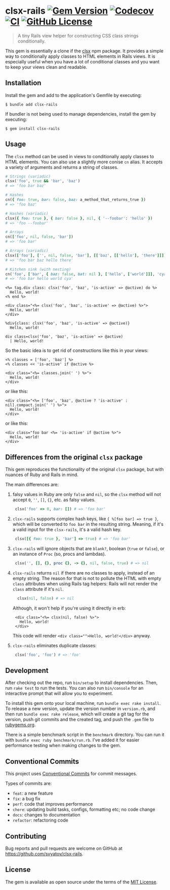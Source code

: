 # clsx-rails [![Gem Version](https://img.shields.io/gem/v/clsx-rails)](https://rubygems.org/gems/clsx-rails) [![Codecov](https://img.shields.io/codecov/c/github/svyatov/clsx-rails)](https://app.codecov.io/gh/svyatov/clsx-rails) [![CI](https://github.com/svyatov/clsx-rails/actions/workflows/main.yml/badge.svg?branch=main)](https://github.com/svyatov/clsx-rails/actions?query=workflow%3ACI) [![GitHub License](https://img.shields.io/github/license/svyatov/clsx-rails)](LICENSE.txt)

> A tiny Rails view helper for constructing CSS class strings conditionally.

This gem is essentially a clone if the [clsx](https://github.com/lukeed/clsx) npm package.
It provides a simple way to conditionally apply classes to HTML elements in Rails views.
It is especially useful when you have a lot of conditional classes and you want to keep your views clean and readable.

## Installation

Install the gem and add to the application's Gemfile by executing:

    $ bundle add clsx-rails

If bundler is not being used to manage dependencies, install the gem by executing:

    $ gem install clsx-rails

## Usage

The `clsx` method can be used in views to conditionally apply classes to HTML elements.
You can also use a slightly more conise `cn` alias.
It accepts a variety of arguments and returns a string of classes.

```ruby
# Strings (variadic)
clsx('foo', true && 'bar', 'baz')
# => 'foo bar baz'

# Hashes
cn({ foo: true, bar: false, baz: a_method_that_returns_true })
# => 'foo baz'

# Hashes (variadic)
clsx({ foo: true }, { bar: false }, nil, { '--foobar': 'hello' })
# => 'foo --foobar'

# Arrays
cn(['foo', nil, false, 'bar'])
# => 'foo bar'

# Arrays (variadic)
clsx(['foo'], ['', nil, false, 'bar'], [['baz', [['hello'], 'there']]])
# => 'foo bar baz hello there'

# Kitchen sink (with nesting)
cn('foo', ['bar', { baz: false, bat: nil }, ['hello', ['world']]], 'cya');
# => 'foo bar hello world cya'
```

```erb
<%= tag.div class: clsx('foo', 'baz', 'is-active' => @active) do %>
  Hello, world!
<% end %>

<div class="<%= clsx('foo', 'baz', 'is-active' => @active) %>">
  Hello, world!
</div>
```

```haml
%div{class: clsx('foo', 'baz', 'is-active' => @active)}
  Hello, world!
```

```slim
div class=clsx('foo', 'baz', 'is-active' => @active)
  | Hello, world!
```

So the basic idea is to get rid of constructions like this in your views:

```erb
<% classes = ['foo', 'baz'] %>
<% classes << 'is-active' if @active %>

<div class="<%= classes.join(' ') %>">
  Hello, world!
</div>
```

or like this:

```erb
<div class="<%= ['foo', 'baz', @active ? 'is-active' : nil].compact.join(' ') %>">
  Hello, world!
</div>
```

or like this:

```erb
<div class="foo bar <%= 'is-active' if @active %>">
  Hello, world!
</div>
```

## Differences from the original `clsx` package

This gem reproduces the functionality of the original `clsx` package, but with nuances of Ruby and Rails in mind.

The main differences are:

1. falsy values in Ruby are only `false` and `nil`, so the `clsx` method will not accept `0`, `''`, `[]`, `{}`, etc. as falsy values.
   ```ruby
    clsx('foo' => 0, bar: []) # => 'foo bar'
   ``` 
 
2. `clsx-rails` supports complex hash keys, like `{ %[foo bar] => true }`, which will be converted to `foo bar` in the resulting string.
   Meaning, if it's a valid input for the `clsx-rails`, it's a valid hash key.
   ```ruby
    clsx([{ foo: true }, 'bar'] => true) # => 'foo bar'
   ``` 
 
3. `clsx-rails` will ignore objects that are `blank?`, boolean (`true` or `false`), or an instance of `Proc` (so, procs and lambdas).
    ```ruby
     clsx('', [], {}, proc {}, -> {}, nil, false, true) # => nil
    ```
 
4. `clsx-rails` returns `nil` if there are no classes to apply, instead of an empty string.
   The reason for that is not to pollute the HTML with empty `class` attributes when using Rails tag helpers: Rails will not render the `class` attribute if it's `nil`.
   ```ruby
     clsx(nil, false) # => nil
   ```
   Although, it won't help if you're using it directly in erb:
   ```erb
    <div class="<%= clsx(nil, false) %>">
      Hello, world!
    </div>
   ```
   This code will render `<div class="">Hello, world!</div>` anyway.
 
5. `clsx-rails` eliminates duplicate classes:
   ```ruby
    clsx('foo', 'foo') # => 'foo'
   ```

## Development

After checking out the repo, run `bin/setup` to install dependencies. Then, run
`rake test` to run the tests. You can also run `bin/console` for an interactive
prompt that will allow you to experiment.

To install this gem onto your local machine, run `bundle exec rake install`. To
release a new version, update the version number in `version.rb`, and then run
`bundle exec rake release`, which will create a git tag for the version, push
git commits and the created tag, and push the `.gem` file to
[rubygems.org](https://rubygems.org).

There is a simple benchmark script in the `benchmark` directory.
You can run it with `bundle exec ruby benchmark/run.rb`.
I've added it for easier performance testing when making changes to the gem.

## Conventional Commits

This project uses [Conventional Commits](https://www.conventionalcommits.org/en/v1.0.0/) for commit messages.

Types of commits are:
- `feat`: a new feature
- `fix`: a bug fix
- `perf`: code that improves performance
- `chore`: updating build tasks, configs, formatting etc; no code change
- `docs`: changes to documentation
- `refactor`: refactoring code

## Contributing

Bug reports and pull requests are welcome on GitHub at https://github.com/svyatov/clsx-rails.

## License

The gem is available as open source under the terms of the [MIT License](https://opensource.org/licenses/MIT).
